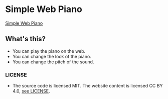 # Simple Web Piano

[Simple Web Piano](https://yuu-sky20.github.io/simple-web-piano/dist/)
## What's this?
- You can play the piano on the web.
- You can change the look of the piano.
- You can change the pitch of the sound.

### LICENSE
- The source code is licensed MIT. The website content is licensed CC BY 4.0, [see LICENSE](https://github.com/yuu-sky20/simple-web-piano/blob/master/LICENSE).
